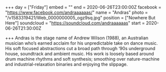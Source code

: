 +++
day = ["Friday"]
embed = ""
end = 2020-06-26T23:00:00Z
facebook = "https://www.facebook.com/andraaaaaas/"
name = "Andras"
photo = "/v1583319421/Web_0000000005_ogz9sq.jpg"
position = ["Nowhere But Here"]
soundcloud = "https://soundcloud.com/andraaaaaas"
start = 2020-06-26T21:30:00Z

+++
Andras is the stage name of Andrew Wilson (1988), an Australian musician who’s earned acclaim for his unpredictable take on dance music. His soft focused abstractions cut a broad path through ‘90s underground house, soundtrack and ambient music. His work is loosely based around drum machine rhythms and soft synthesis; smoothing over nature-machine and industrial-relaxation binaries and enjoying the slippage.
